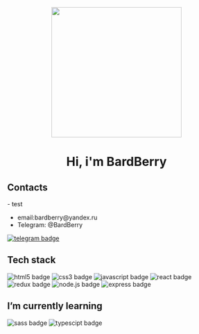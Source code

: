 <div id="header">
  
  <div align="center">
    <img src="https://media.giphy.com/media/cFdHXXm5GhJsc/giphy.gif" width="300"/>
    <h1>Hi, i'm BardBerry</h1>
  </div>
  
  <div>
    <h2>Contacts</h2>
    - <a>test</a>
    <ul>
      <li>email:<a>bardberry@yandex.ru</a></li>
      <li>Telegram: @BardBerry </li>
    </ul>
    <a href="https://t.me/bardberry">
      <img src="https://img.shields.io/badge/telegram-26A5E4?style=for-the-badge&logo=telegram&logoColor=white" alt="telegram badge"/>
    </a>
  </div>
  
  <div>
    <h2>Tech stack</h2>
    <img src="https://img.shields.io/badge/html5-E34F26?style=for-the-badge&logo=html5&logoColor=white" alt="html5 badge"/>
    <img src="https://img.shields.io/badge/javascript-F7DF1E?style=for-the-badge&logo=javascript&logoColor=gray" alt="css3 badge"/>
    <img src="https://img.shields.io/badge/css3-1572B6?style=for-the-badge&logo=css3&logoColor=white" alt="javascript badge"/>
    <img src="https://img.shields.io/badge/react-263238?style=for-the-badge&logo=react&logoColor=#61DAFB" alt="react badge"/>
    <img src="https://img.shields.io/badge/redux-764ABC?style=for-the-badge&logo=redux&logoColor=white" alt="redux badge"/>
    <img src="https://img.shields.io/badge/node.js-339933?style=for-the-badge&logo=node.js&logoColor=white" alt="node.js badge"/>
    <img src="https://img.shields.io/badge/express-17202C?style=for-the-badge&logo=express&logoColor=61DAFB" alt="express badge"/>
  </div>
  
  <div>
    <h2>I’m currently learning</h2>
    <img src="https://img.shields.io/badge/sass-CC6699?style=for-the-badge&logo=sass&logoColor=white" alt="sass badge"/>
    <img src="https://img.shields.io/badge/TypeScript-3178C6?style=for-the-badge&logo=TypeScript&logoColor=white" alt="typescipt badge"/>
  </div>
</div>

<!--
**BardBerry/BardBerry** is a ✨ _special_ ✨ repository because its `README.md` (this file) appears on your GitHub profile.

Here are some ideas to get you started:

- 🔭 I’m currently working on ...
- 🌱 I’m currently learning ...
- 👯 I’m looking to collaborate on ...
- 🤔 I’m looking for help with ...
- 💬 Ask me about ...
- 📫 How to reach me: ...
- 😄 Pronouns: ...
- ⚡ Fun fact: ...
-->
